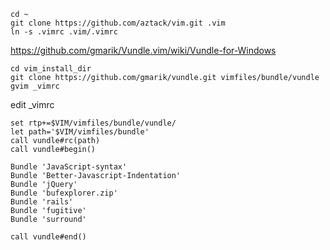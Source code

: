 ```
cd ~
git clone https://github.com/aztack/vim.git .vim
ln -s .vimrc .vim/.vimrc
```

https://github.com/gmarik/Vundle.vim/wiki/Vundle-for-Windows

```
cd vim_install_dir
git clone https://github.com/gmarik/vundle.git vimfiles/bundle/vundle
gvim _vimrc
```

edit _vimrc
```vim
set rtp+=$VIM/vimfiles/bundle/vundle/
let path='$VIM/vimfiles/bundle'
call vundle#rc(path)
call vundle#begin()

Bundle 'JavaScript-syntax'
Bundle 'Better-Javascript-Indentation'
Bundle 'jQuery'
Bundle 'bufexplorer.zip'
Bundle 'rails'
Bundle 'fugitive'
Bundle 'surround'

call vundle#end()
```
